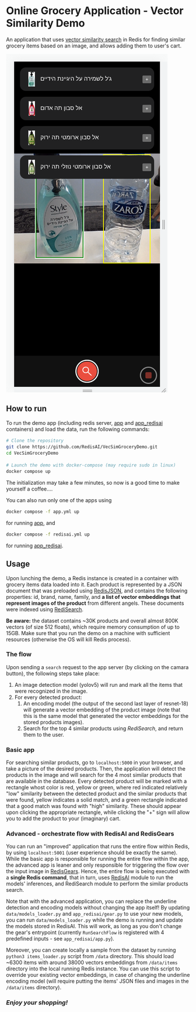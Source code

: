 # Online Grocery Application - Vector Similarity Demo

An application that uses [vector similarity search](https://redis.io/docs/stack/search/reference/vectors/) in Redis for finding similar grocery items based on an image, and allows adding them to user's cart.

![Demo illustration](./illustration.png "illustration")

## How to run
To run the demo app (including redis server, [app](#basic-app) and [app_redisai](#advanced---orchestrate-flow-with-redisai-and-redisgears) containers) and load the data, run the following commands:
```bash
# Clone the repository
git clone https://github.com/RedisAI/VecSimGroceryDemo.git
cd VecSimGroceryDemo

# Launch the demo with docker-compose (may require sudo in linux)
docker compose up
```
The initialization may take a few minutes, so now is a good time to make yourself a coffee....

You can also run only one of the apps using
```bash
docker compose -f app.yml up
```
for running [app](#basic-app), and
```bash
docker compose -f redisai.yml up
```
for running [app_redisai](#advanced---orchestrate-flow-with-redisai-and-redisgears).

## Usage

Upon lunching the demo, a Redis instance is created in a container with grocery items data loaded into it. Each product is represented by a JSON document that was preloaded using [RedisJSON](https://redis.io/docs/stack/json), and contains the following properties: id, brand, name, family, and **a list of vector embeddings that represent images of the product** from different angels. These documents were indexed using [RediSearch](https://redis.io/docs/stack/search).

**Be aware:** the dataset contains ~30K products and overall almost 800K vectors (of size 512 floats), which require memory consumption of up to 15GB. Make sure that you run the demo on a machine with sufficient resources (otherwise the OS will kill Redis process).

### The flow
Upon sending a `search` request to the app server (by clicking on the camara button), the following steps take place:
1. An image detection model (yolov5) will run and mark all the items that were recognized in the image.
2. For every detected product:
   1. An encoding model (the output of the second last layer of resnet-18) will generate a vector embedding of the product image (note that this is the same model that generated the vector embeddings for the stored products images).
   2. Search for the top 4 similar products using *RediSearch*, and return them to the user.

### Basic app
For searching similar products, go to `localhost:5000` in your browser, and take a picture of the desired products. Then, the application will detect the products in the image and will search for the 4 most similar products that are available in the database. Every detected product will be marked with a rectangle whost color is red, yellow or green, where red indicated relatively "low" similarity between the detected product and the similar products that were found, yellow indicates a solid match, and a green rectangle indicated that a good match was found with "high" similarity. These should appear upon clicking the appropriate rectangle, while clicking the "+" sign will allow you to add the product to your (imaginary) cart.

### Advanced - orchestrate flow with RedisAI and RedisGears
You can run an "improved" application that runs the entire flow within Redis, by using `localhost:5001` (user experience should be exactly the same). While the basic app is responsible for running the entire flow within the app, the advanced app is leaner and only responsible for triggering the flow over the input image in [RedisGears](https://oss.redis.com/redisgears/index.html). Hence, the entire flow is being executed with a **single Redis command**, that in turn, uses [RedisAI](https://oss.redis.com/redisai/) module to run the models' inferences, and RediSearch module to perform the similar products search.

Note that with the advanced application, you can replace the underline detection and encoding models without changing the app itself! By updating `data/models_loader.py` and `app_redisai/gear.py` to use your new models, you can run `data/models_loader.py` while the demo is running and update the models stored in RedisAI. This will work, as long as you don't change the gear's entrypoint (currently `RunSearchFlow` is registered with 4 predefined inputs - see `app_redisai/app.py`).

Moreover, you can create locally a sample from the dataset by running `python3 items_loader.py` script from `/data` directory. This should load ~6300 items with around 38000 vectors embeddings from `/data/items` directory into the local running Redis instance. You can use this script to override your existing vector embeddings, in case of changing the underline encoding model (will require putting the items' JSON files and images in the `/data/items` directory).

### *Enjoy your shopping!*
